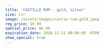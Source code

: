 ```yaml
---
title: 'CASTILLO RUM - gold, silver'
size: Ltr
image: /assets/images/castio-rum-gold.jpeg
reg_price: $9.99
special_price: $6.99
expiration_date: 2018-12-11 00:00:00 -0700
show_special: true
---
```


